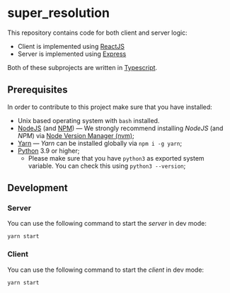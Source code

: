 # super_resolution

This repository contains code for both client and server logic:

- Client is implemented using [ReactJS](https://reactjs.org/docs/getting-started.html)
- Server is implemented using [Express](https://expressjs.com/)

Both of these subprojects are written in [Typescript](https://www.typescriptlang.org/).

## Prerequisites

In order to contribute to this project make sure that you have installed:

* Unix based operating system with `bash` installed.
* [NodeJS](https://nodejs.org/) (and [NPM](https://www.npmjs.com/)) — We strongly recommend installing _NodeJS_ (and _NPM_) via [Node Version Manager (nvm)](https://github.com/nvm-sh/nvm#installing-and-updating);
* [Yarn](https://yarnpkg.com/) — _Yarn_ can be installed globally via `npm i -g yarn`;
* [Python](https://www.python.org/) 3.9 or higher;
    * Please make sure that you have `python3` as exported system variable. You can check this using `python3 --version`;

## Development

### Server

You can use the following command to start the _server_ in dev mode:

```shell
yarn start
```

### Client

You can use the following command to start the _client_ in dev mode:

```shell
yarn start
```